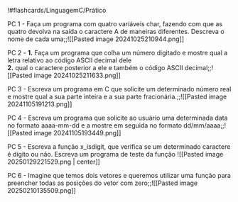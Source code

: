 !#flashcards/LinguagemC/Prático

PC 1 - Faça um programa com quatro variáveis char, fazendo com que as quatro devolva na saída o caractere A de maneiras diferentes. Descreva o nome de cada uma;;![[Pasted image 20241025210944.png]]
<!--SR:!2025-03-16,41,290-->

PC 2 - **1.** Faça um programa que colha um número digitado e mostre qual a letra relativo ao código ASCII decimal dele<br>**2.** qual o caractere posterior a ele e também o código ASCII decimal;;![[Pasted image 20241025211633.png]]
<!--SR:!2025-04-10,59,310-->


PC 3 - Escreva um programa em C que solicite um determinado número real e mostre qual a sua parte inteira e a sua parte fracionária.;;![[Pasted image 20241105191213.png]]
<!--SR:!2025-03-16,41,290-->


PC 4 - Escreva um programa que solicite ao usuário uma determinada data no formato aaaa-mm-dd e a mostre em seguida no formato dd/mm/aaaa;;![[Pasted image 20241105193449.png]]
<!--SR:!2025-04-11,60,310-->

PC 5 - Escreva a função x_isdigit, que verifica se um determinado caractere é dígito ou não. Escreva um programa de teste da função
![[Pasted image 20250129221529.png | center]]

PC 6 - Imagine que temos dois vetores e queremos utilizar uma função para preencher todas as posições do vetor com zero;;![[Pasted image 20250210135509.png]]